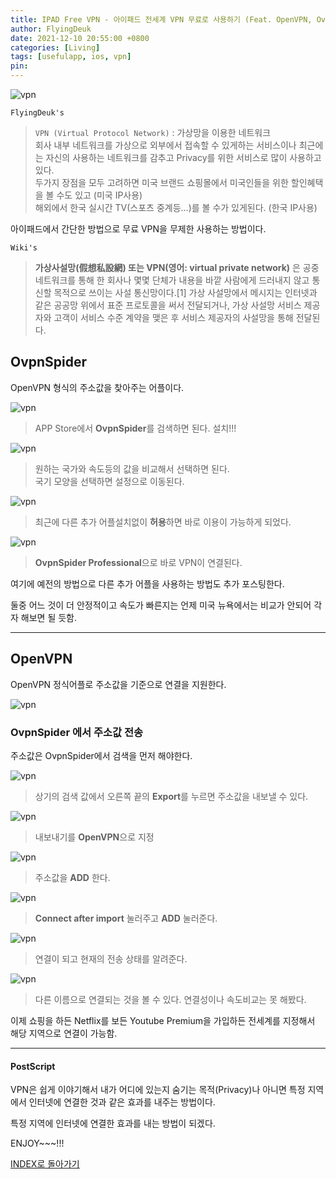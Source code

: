 ```yaml
---
title: IPAD Free VPN - 아이패드 전세계 VPN 무료로 사용하기 (Feat. OpenVPN, OvpnSpider)
author: FlyingDeuk
date: 2021-12-10 20:55:00 +0800
categories: [Living]
tags: [usefulapp, ios, vpn]
pin:
---
```


![vpn](/img/living/vpn/vpn.png)

`FlyingDeuk's`
> `VPN (Virtual Protocol Network)` : 가상망을 이용한 네트워크 <br>
회사 내부 네트워크를 가상으로 외부에서 접속할 수 있게하는 서비스이나 최근에는 자신의 사용하는 네트워크를 감추고 Privacy를 위한 서비스로 많이 사용하고 있다. <br>
두가지 장점을 모두 고려하면 미국 브랜드 쇼핑몰에서 미국인들을 위한 할인혜택을 볼 수도 있고 (미국 IP사용) <br>
해외에서 한국 실시간 TV(스포츠 중계등...)를 볼 수가 있게된다. (한국 IP사용) <br>

아이패드에서 간단한 방법으로 무료 VPN을 무제한 사용하는 방법이다.

`Wiki's`
> **가상사설망(假想私設網) 또는 VPN(영어: virtual private network)** 은 공중 네트워크를 통해 한 회사나 몇몇 단체가 내용을 바깥 사람에게 드러내지 않고 통신할 목적으로 쓰이는 사설 통신망이다.[1] 가상 사설망에서 메시지는 인터넷과 같은 공공망 위에서 표준 프로토콜을 써서 전달되거나, 가상 사설망 서비스 제공자와 고객이 서비스 수준 계약을 맺은 후 서비스 제공자의 사설망을 통해 전달된다.

## OvpnSpider
OpenVPN 형식의 주소값을 찾아주는 어플이다.

![vpn](/img/living/vpn/ipadvpn2.jpg)
> APP Store에서 **OvpnSpider**를 검색하면 된다. 설치!!!

![vpn](/img/living/vpn/ipadvpn10.jpg)
> 원하는 국가와 속도등의 값을 비교해서 선택하면 된다. <br>
국기 모양을 선택하면 설정으로 이동된다.

![vpn](/img/living/vpn/ipadvpn9.jpg)
> 최근에 다른 추가 어플설치없이 **허용**하면 바로 이용이 가능하게 되었다.

![vpn](/img/living/vpn/ipadvpn8.jpg)
> **OvpnSpider Professional**으로 바로 VPN이 연결된다.

여기에 예전의 방법으로 다른 추가 어플을 사용하는 방법도 추가 포스팅한다.

둘중 어느 것이 더 안정적이고 속도가 빠른지는 언제 미국 뉴욕에서는 비교가 안되어 각자 해보면 될 듯함.

----------

## OpenVPN
OpenVPN 정식어플로 주소값을 기준으로 연결을 지원한다.

![vpn](/img/living/vpn/ipadvpn1.jpg)

### OvpnSpider 에서 주소값 전송
주소값은 OvpnSpider에서 검색을 먼저 해야한다.

![vpn](/img/living/vpn/ipadvpn11.jpg)
> 상기의 검색 값에서 오른쪽 끝의 **Export**를 누르면 주소값을 내보낼 수 있다.

![vpn](/img/living/vpn/ipadvpn7.jpg)
> 내보내기를 **OpenVPN**으로 지정

![vpn](/img/living/vpn/ipadvpn6.jpg)
> 주소값을 **ADD** 한다.

![vpn](/img/living/vpn/ipadvpn5.jpg)
> **Connect after import** 눌러주고 **ADD** 눌러준다.

![vpn](/img/living/vpn/ipadvpn3.jpg)
> 연결이 되고 현재의 전송 상태를 알려준다.

![vpn](/img/living/vpn/ipadvpn4.jpg)
> 다른 이름으로 연결되는 것을 볼 수 있다. 연결성이나 속도비교는 못 해봤다.

이제 쇼핑을 하든 Netflix를 보든 Youtube Premium을 가입하든 전세계를 지정해서 해당 지역으로 연결이 가능함.

----------

#### PostScript
VPN은 쉽게 이야기해서 내가 어디에 있는지 숨기는 목적(Privacy)나 아니면 특정 지역에서 인터넷에 연결한 것과 같은 효과를 내주는 방법이다. <br>

특정 지역에 인터넷에 연결한 효과를 내는 방법이 되겠다.

ENJOY~~~!!!

[INDEX로 돌아가기](/posts/Ipad/)
